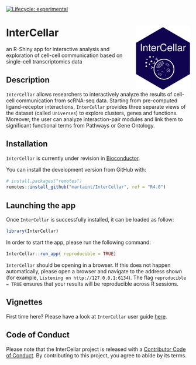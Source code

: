 
<!-- README.md is generated from README.Rmd. Please edit that file -->

<!-- badges: start -->

[![Lifecycle:
experimental](https://img.shields.io/badge/lifecycle-experimental-orange.svg)](https://www.tidyverse.org/lifecycle/#experimental)
<!-- badges: end -->

# InterCellar <img src="inst/app/www/logo.png" align="right" alt="" width="150" />

an R-Shiny app for interactive analysis and exploration of cell-cell
communication based on single-cell transcriptomics data

## Description

`InterCellar` allows researchers to interactively analyze the results of
cell-cell communication from scRNA-seq data. Starting from pre-computed
ligand-receptor interactions, `InterCellar` provides three separate
views of the dataset (called `Universes`) to explore clusters, genes and
functions. Moreover, the user can analyze interaction-pair modules and
link them to significant functional terms from Pathways or Gene
Ontology.

## Installation

`InterCellar` is currently under revision in
[Bioconductor](https://www.bioconductor.org/).

You can install the development version from GitHub with:

``` r
# install.packages("remotes")
remotes::install_github("martaint/InterCellar", ref = "R4.0")
```

## Launching the app

Once `InterCellar` is successfully installed, it can be loaded as
follow:

``` r
library(InterCellar)
```

In order to start the app, please run the following command:

``` r
InterCellar::run_app( reproducible = TRUE)
```

`InterCellar` should be opening in a browser. If this does not happen
automatically, please open a browser and navigate to the address shown
(for example, `Listening on http://127.0.0.1:6134`). The flag
`reproducible = TRUE` ensures that your results will be reproducible
across R sessions.

## Vignettes

First time here? Please have a look at `InterCellar` user guide
[here](vignettes/user_guide.Rmd).

## Code of Conduct

Please note that the InterCellar project is released with a [Contributor
Code of
Conduct](https://contributor-covenant.org/version/2/0/CODE_OF_CONDUCT.html).
By contributing to this project, you agree to abide by its terms.
